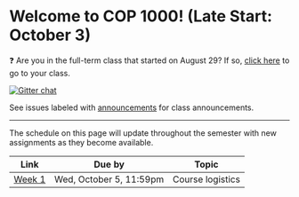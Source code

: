# Welcome to COP 1000! (Late Start: October 3)

:question: Are you in the full-term class that started on August 29? If so, [click here](https://github.com/cop1000/cop1000#welcome-to-cop-1000) to go to your class.

[![Gitter chat](https://badges.gitter.im/valencia-cop1000/Lobby.png)](https://gitter.im/valencia-cop1000/Lobby)

See issues labeled with [announcements](https://github.com/cop1000/cop1000/issues?q=is%3Aissue+is%3Aopen+label%3Aannouncements+label%3Alate-start) for class announcements.

---

The schedule on this page will update throughout the semester with new assignments as they become available.

Link              | Due by                | Topic
---               | ---                   | ---
[Week 1](/week-1) | Wed, October 5, 11:59pm  | Course logistics

